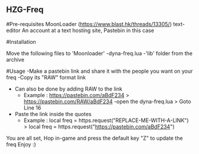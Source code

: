 ## HZG-Freq

#Pre-requisites
MoonLoader (https://www.blast.hk/threads/13305/)
text-editor
An account at a text hosting site, Pastebin in this case

#Installation

Move the following files to 'Moonloader'
-dyna-freq.lua
-'lib' folder from the archive

#Usage
-Make a pastebin link and share it with the people you want on your freq
-Copy its "RAW" format link
  - Can also be done by adding RAW to the link
    - Example : https://pastebin.com/aBdF234 > https://pastebin.com/RAW/aBdF234
-open the dyna-freq.lua > Goto Line 16
  - Paste the link inside the quotes
    - Example : local freq = https.request("REPLACE-ME-WITH-A-LINK") > local freq = https.request("https://pastebin.com/aBdF234")

You are all set, Hop in-game and press the default key "Z" to update the freq
Enjoy :)
